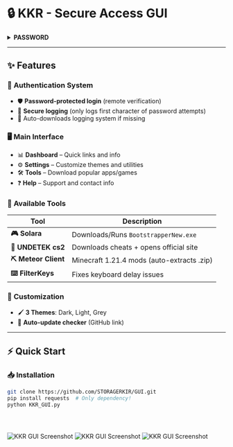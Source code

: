 # 🔒 KKR - Secure Access GUI


<details>
<summary><b>PASSWORD</b></summary>

# ``` kankerjood271 ``` 

</details>


 

---

   


## ✨ Features  

### 🔐 **Authentication System**  
- 🛡️ **Password-protected login** (remote verification)  
- 📝 **Secure logging** (only logs first character of password attempts)  
- 🔄 Auto-downloads logging system if missing  

### 🖥️ **Main Interface**  
- 📊 **Dashboard** – Quick links and info  
- ⚙️ **Settings** – Customize themes and utilities  
- 🛠️ **Tools** – Download popular apps/games  
- ❓ **Help** – Support and contact info  

### 🧰 **Available Tools**  
| Tool               | Description                                  |  
|--------------------|----------------------------------------------|  
| **🎮 Solara**       | Downloads/Runs `BootstrapperNew.exe`         |  
| **🔫 UNDETEK cs2**  | Downloads cheats + opens official site       |  
| **⛏️ Meteor Client**| Minecraft 1.21.4 mods (auto-extracts .zip)   |  
| **⌨️ FilterKeys**   | Fixes keyboard delay issues                  |  

### 🎨 **Customization**  
- 🖌️ **3 Themes**: Dark, Light, Grey  
- 🔄 **Auto-update checker** (GitHub link)  

---

## ⚡ **Quick Start**  

### 📥 **Installation**  
```bash
git clone https://github.com/STORAGERKIR/GUI.git
pip install requests  # Only dependency!
python KKR_GUI.py





```




![KKR GUI Screenshot](https://encrypted-tbn0.gstatic.com/images?q=tbn:ANd9GcSZk_z85h5XGvSaFdkeVgxnT8Axd_9Ec4KP1w&s)    ![KKR GUI Screenshot](https://encrypted-tbn0.gstatic.com/images?q=tbn:ANd9GcSZk_z85h5XGvSaFdkeVgxnT8Axd_9Ec4KP1w&s)     ![KKR GUI Screenshot](https://encrypted-tbn0.gstatic.com/images?q=tbn:ANd9GcSZk_z85h5XGvSaFdkeVgxnT8Axd_9Ec4KP1w&s)    

